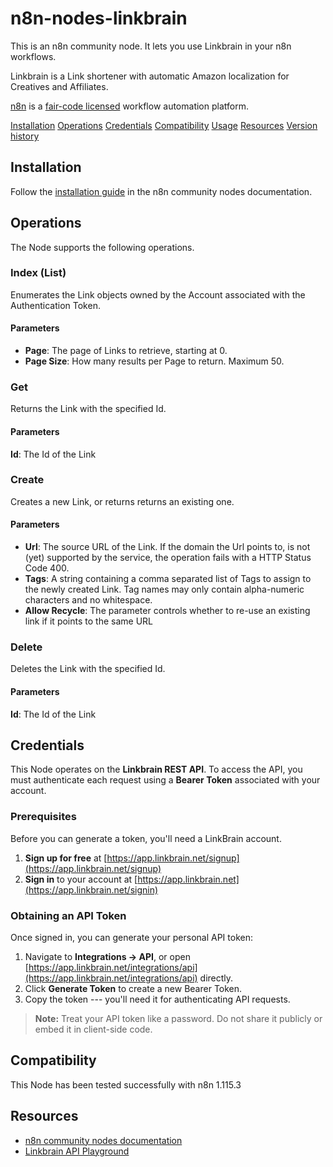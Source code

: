 # n8n-nodes-linkbrain

This is an n8n community node. It lets you use Linkbrain in your n8n workflows.

Linkbrain is a Link shortener with automatic Amazon localization for Creatives and Affiliates.

[n8n](https://n8n.io/) is a [fair-code licensed](https://docs.n8n.io/sustainable-use-license/) workflow automation platform.

[Installation](#installation)
[Operations](#operations)
[Credentials](#credentials)
[Compatibility](#compatibility)
[Usage](#usage)
[Resources](#resources)
[Version history](#version-history)

## Installation

Follow the [installation guide](https://docs.n8n.io/integrations/community-nodes/installation/) in the n8n community nodes documentation.

## Operations

The Node supports the following operations.

### Index (List) ### 

Enumerates the Link objects owned by the Account associated with the Authentication Token.

#### Parameters ####

- **Page**: The page of Links to retrieve, starting at 0.
- **Page Size**: How many results per Page to return. Maximum 50.

### Get ### 

Returns the Link with the specified Id.

#### Parameters ####

**Id**: The Id of the Link

### Create ### 

Creates a new Link, or returns returns an existing one.

#### Parameters ####

- **Url**: The source URL of the Link. If the domain the Url points to, is not (yet) supported by the service, the operation fails with a HTTP Status Code 400.
- **Tags**: A string containing a comma separated list of Tags to assign to the newly created Link. Tag names may only contain alpha-numeric characters and no whitespace.
- **Allow Recycle**: The parameter controls whether to re-use an existing link if it points to the same URL

### Delete ### 

Deletes the Link with the specified Id.

#### Parameters ####

**Id**: The Id of the Link

## Credentials

This Node operates on the **Linkbrain REST API**. To access the API, you must authenticate each request using a **Bearer Token** associated with your account. 

### Prerequisites 

Before you can generate a token, you'll need a LinkBrain account. 

1. **Sign up for free** at [https://app.linkbrain.net/signup](https://app.linkbrain.net/signup) 
2. **Sign in** to your account at [https://app.linkbrain.net](https://app.linkbrain.net/signin) 

### Obtaining an API Token 

Once signed in, you can generate your personal API token: 

1. Navigate to **Integrations → API**, or open [https://app.linkbrain.net/integrations/api](https://app.linkbrain.net/integrations/api) directly. 
2. Click **Generate Token** to create a new Bearer Token. 
3. Copy the token --- you'll need it for authenticating API requests. 
> 
> **Note:** Treat your API token like a password. Do not share it publicly or embed it in client-side code. 

## Compatibility

This Node has been tested successfully with n8n 1.115.3

## Resources

* [n8n community nodes documentation](https://docs.n8n.io/integrations/#community-nodes)
* [Linkbrain API Playground](https://app.linkbrain.net/scalar/v1)
